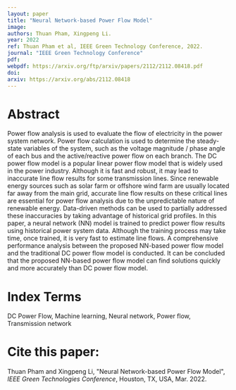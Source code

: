 ```yaml
---
layout: paper
title: "Neural Network-based Power Flow Model"
image: 
authors: Thuan Pham, Xingpeng Li.
year: 2022
ref: Thuan Pham et al, IEEE Green Technology Conference, 2022.
journal: "IEEE Green Technology Conference"
pdf: 
webpdf: https://arxiv.org/ftp/arxiv/papers/2112/2112.08418.pdf
doi: 
arxiv: https://arxiv.org/abs/2112.08418
---
```


# Abstract
Power flow analysis is used to evaluate the flow of electricity in the power system network. Power flow calculation is used to determine the steady-state variables of the system, such as the voltage magnitude / phase angle of each bus and the active/reactive power flow on each branch. The DC power flow model is a popular linear power flow model that is widely used in the power industry. Although it is fast and robust, it may lead to inaccurate line flow results for some transmission lines. Since renewable energy sources such as solar farm or offshore wind farm are usually located far away from the main grid, accurate line flow results on these critical lines are essential for power flow analysis due to the unpredictable nature of renewable energy. Data-driven methods can be used to partially addressed these inaccuracies by taking advantage of historical grid profiles. In this paper, a neural network (NN) model is trained to predict power flow results using historical power system data. Although the training process may take time, once trained, it is very fast to estimate line flows. A comprehensive performance analysis between the proposed NN-based power flow model and the traditional DC power flow model is conducted. It can be concluded that the proposed NN-based power flow model can find solutions quickly and more accurately than DC power flow model.

# Index Terms
DC Power Flow, Machine learning, Neural network, Power flow, Transmission network

# Cite this paper:
Thuan Pham and Xingpeng Li, "Neural Network-based Power Flow Model", *IEEE Green Technologies Conference*, Houston, TX, USA, Mar. 2022.
